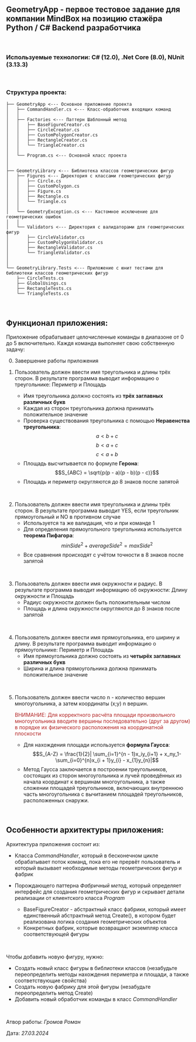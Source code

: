 ## **GeometryApp** - первое тестовое задание для компании MindBox на позицию стажёра Python / C# Backend разработчика

</br>

### **Используемые технологии:** C# (12.0), .Net Core (8.0), NUnit (3.13.3)

</br>

### **Структура проекта:**

```
├── GeometryApp <--- Основное приложение проекта
│   ├── CommandHandler.cs <--- Класс-обработчик входящих команд
│   │
│   ├── Factories <--- Паттерн Шаблонный метод
│   │   ├── BaseFigureCreator.cs
│   │   ├── CircleCreator.cs
│   │   ├── CustomPolygonCreator.cs
│   │   ├── RectangleCreator.cs
│   │   └── TriangleCreator.cs
│   │
│   └── Program.cs <--- Основной класс проекта
│
│
├── GeometryLibrary <--- Библиотека классов геометрических фигур
│   ├── Figures <--- Директория с классами геометрических фигур
│   │   ├── Circle.cs
│   │   ├── CustomPolygon.cs
│   │   ├── Figure.cs
│   │   ├── Rectangle.cs
│   │   └── Triangle.cs
│   │
│   └── GeometryException.cs <--- Кастомное исключение для геометрических ошибок
│   │
│   └── Validators <--- Директория с валидаторами для геометрических фигур
│       ├── CircleValidator.cs
│       ├── CustomPolygonValidator.cs
│       ├── RectangleValidator.cs
│       └── TriangleValidator.cs
│
│
└── GeometryLibrary.Tests <--- Приложение с юнит тестами для библиотеки классов геометрических фигур
    ├── CircleTests.cs
    ├── GlobalUsings.cs
    ├── RectangleTests.cs
    └── TriangleTests.cs
```

</br>

## **Функционал приложения:**

Приложение обрабатывает целочисленные команды в диапазоне от 0 до 5 включительно. Каждя команда выполняет свою собственную задачу:

0. Завершение работы приложения

1. Пользователь должен ввести имя треугольника и длины трёх сторон. В результате программа выводит информацию о треугольнике: Периметр и Площадь
    * Имя треугольника должно состоять из **трёх заглавных различных букв**
    * Каждая из сторон треугольника должна принимать положительное значение
    * Проверка существования треугольника с помощью **Неравенства треугольника**: $$a < b + c$$ $$b < a +c$$ $$c < a + b$$
    * Площадь высчитывается по формуле **Герона**: $$S_{ABC} = \sqrt{p(p - a)(p - b)(p - c)}$$
    * Площадь и периметр округляются до 8 знаков после запятой

</br>

2. Пользователь должен ввести имя треугольника и длины трёх сторон. В результате программа выводит YES, если треугольник прямоугольный и NO в противном случае
    * Используется та же валидация, что и при команде 1
    * Для определения прямоугольного треугольника используется **теорема Пифагора**: $$minSide^2 + averageSide^2 = maxSide^2$$
    * Все сравнения происходят с учётом точности в 8 знаков после запятой

</br>

3. Пользователь должен ввести имя окружности и радиус. В результате программа выводит информацию об окружности: Длину окружности и Площадь
    * Радиус окружности должен быть положительным числом
    * Площадь и длина окружности округляются до 8 знаков после запятой

</br>

4. Пользователь должен ввести имя прямоугольника, его ширину и длину. В результате программа выводит информацию о прямоугольнике: Периметр и Площадь
    * Имя прямоугольника должно состоять из **четырёх заглавных различных букв**
    * Ширина и длина прямоугольника должна принимать положительное значение

</br>

5. Пользователь должен ввести число n - количество вершин многоугольника, а затем координаты (x;y) n вершин.<p style="color: #B22222">ВНИМАНИЕ: Для корректного расчёта площади произвольного многоугольника вводите вершины последовательно (друг за другом) в порядке их физического расположения на координатной плоскости</p>
    * Для нахождения площади используется **формула Гаусса**: $$S_{A-Z} = \frac{1}{2}| \sum_{i=1}^{n - 1}x_iy_{i+1} + x_ny_1- \sum_{i=0}^{n}x_{i + 1}y_{i} - x_{1}y_{n}|$$
    * Метод Гаусса заключается в построении треугольников, состоящих из сторон многоугольника и лучей проведённых из начала координат к вершинам многоугольника, а также сложении площадей треугольников, включающих внутреннюю часть многоугольника с вычитанием площадей треугольников, расположенных снаружи.

</br>

## **Особенности архитектуры приложения:**
Архитектура приложения состоит из:
* Класса _CommandHandler_, который в бесконечном цикле обрабатывает поток команд, пока его не прервёт пользователь и который вызывает необходимые методы геометрических фигур и фабрик

* Порождающего паттерна _Фабричный метод_, который определяет интерфейс для создания геометрических фигур и скрывает детали реализации от клиентского класса _Program_ 
    * BaseFigureCreator - абстрактный класс фабрики, который имеет единственный абстрактный метод Create(), в котором будет реализована логика создания геометрических объектов
    * Конкретных фабрик, которые возвращают экземпляр класса соответствующей фигуры

</br>

Чтобы добавить новую фигуру, нужно:
* Создать новый класс фигуры в библиотеки классов (незабудьте переопределить методы нахождения периметра и площади, а также соответствующие свойства)
* Создать новую фабрику для этой фигуры (незабудьте переопределить метод Create)
* Добавить новый обработчик команды в класс _CommandHandler_

</br>

Атвор работы: _Громов Роман_

Дата: _27.03.2024_